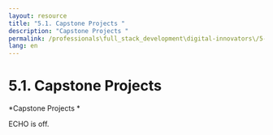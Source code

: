 ```yaml
---
layout: resource
title: "5.1. Capstone Projects "
description: "Capstone Projects "
permalink: /professionals\full_stack_development\digital-innovators\/5-1-capstone-projects-real-world-case-studies/
lang: en
---
```


# 5.1. Capstone Projects 

*Capstone Projects *

ECHO is off.
